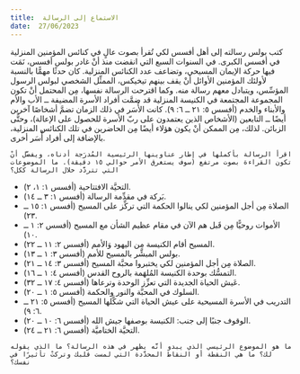 ```yaml
---
title:  الاستماع إلى الرسالة
date:  27/06/2023
---
```


كتب بولس رسالته إلى أهل أفسس لكي تُقرأ بصوت عالٍ في كنائس المؤمنين المنزلية في أفسس الكبرى. في السنوات السبع التي انقضت منذ أنْ غادر بولس أفسس، نَمَت فيها حركة الإيمان المسيحي، وتضاعف عدد الكنائس المنزلية. كان حدثًا مهمًّا بالنسبة لأولئك المؤمنين الأوائل أنْ يقف بينهم تيخيكس، الممثِّل الشخصي لبولس الرسول المؤسِّس، ويتبادل معهم رسالة منه. وكما اقترحت الرسالة نفسها، مِن المحتمل أنْ تكون المجموعة المجتمعة في الكنيسة المنزلية قد ضمَّت أفراد الأسرة المضيفة ــ الأب والأم والأبناء والخدم (أفسس ٥: ٢١ ــ ٦: ٩). كانت الأُسَر في ذلك الزمان تضمَّ أشخاصًا آخرين أيضًا ــ التابعين (الأشخاص الذين يعتمدون على ربّ الأسرة للحصول على الإعالة)، وحتًّى الزبائن. لذلك، مِن الممكن أنْ يكون هؤلاء أيضًا مِن الحاضرين في تلك الكنائس المنزلية، بالإضافة إلى أفراد أُسَر أخرى.

`اقرأ الرسالة بأكملها في إطار عناوينها الرئيسية المُدرَجة أدناه، ويفضَّل أنْ تكون القراءة بصوت مرتفع (سوف يستغرق الأمر حوالي ١٥ دقيقة). ما الموضوعات التي تتردَّد خلال الرسالة ككل؟`

- التحيَّة الافتتاحية (أفسس ١: ١، ٢).
- بَركة في مقدِّمة الرسالة (أفسس ١: ٣ ــ ١٤).
- الصلاة مِن أجل المؤمنين لكي ينالوا الحكمة التي تركِّز على المسيح (أفسس ١: ١٥ ــ ٢٣).
- الأموات روحيًّا مِن قَبل هم الآن في مقام عظيم الشأن مع المسيح (أفسس ٢: ١ ــ ١٠).
- المسيح أقام الكنيسة مِن اليهود وَالأمم (أفسس ٢: ١١ ــ ٢٢).
- بولس المبشِّر بالمسيح للأمم (أفسس ٣: ١ ــ ١٣).
- الصلاة مِن أجل المؤمنين لكي يختبروا محبَّة المسيح (أفسس ٣: ١٤ ــ ٢١).
- التمسُّك بوحدة الكنيسة المُلهَمة بالروح القدس (أفسس ٤: ١ ــ ١٦).
- عَيش الحياة الجديدة التي تعزِّز الوحدة وترعاها (أفسس ٤: ١٧ ــ ٣٢).
- السلوك في المحبَّة والنور والحكمة (أفسس ٥: ١ ــ ٢٠).
- التدريب في الأسرة المسيحية على عيش الحياة التي شكَّلها المسيح (أفسس ٥: ٢١ ــ ٦: ٩).
- الوقوف جنبًا إلى جنب: الكنيسة بوصفها جيش الله (أفسس ٦: ١٠ ــ ٢٠).
- التحيَّة الختاميَّة (أفسس ٦: ٢١ ــ ٢٤).

`ما هو الموضوع الرئيسي الذي يبدو أنَّه يظهر في هذه الرسالة؟ ما الذي يقوله لك؟ ما هي النقطة أو النقاط المحدَّدة التي لمست قلبك وتركتْ تأثيرًا في نفسك؟`